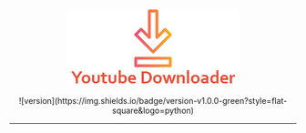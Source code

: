 <p align="center">
  <picture>
    <source media="(prefers-color-scheme: dark)" srcset="./static/img/logo_ydl.png">
    <img src="./static/img/logo_ydl.png">
  </picture>
</p>

<div align="center">
![version](https://img.shields.io/badge/version-v1.0.0-green?style=flat-square&logo=python)
</div>

---
